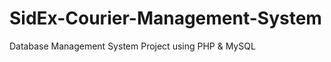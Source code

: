 SidEx-Courier-Management-System
===============================

Database Management System Project using PHP &amp; MySQL
